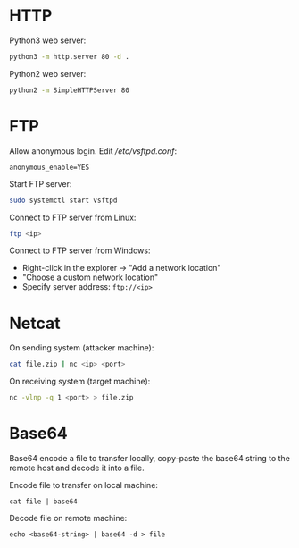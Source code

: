 # HTTP

Python3 web server:
```bash
python3 -m http.server 80 -d .
```

Python2 web server:
```bash
python2 -m SimpleHTTPServer 80
```

# FTP

Allow anonymous login. Edit */etc/vsftpd.conf*:
```
anonymous_enable=YES
```

Start FTP server:
```bash
sudo systemctl start vsftpd
```

Connect to FTP server from Linux:
```bash
ftp <ip>
```

Connect to FTP server from Windows:
- Right-click in the explorer -> "Add a network location"
- "Choose a custom network location"
- Specify server address: `ftp://<ip>`

# Netcat

On sending system (attacker machine):
```bash
cat file.zip | nc <ip> <port>
```

On receiving system (target machine):
```bash
nc -vlnp -q 1 <port> > file.zip
```

# Base64

Base64 encode a file to transfer locally, copy-paste the base64 string to the remote host and decode it into a file.

Encode file to transfer on local machine:
```
cat file | base64
```

Decode file on remote machine:
```
echo <base64-string> | base64 -d > file
```